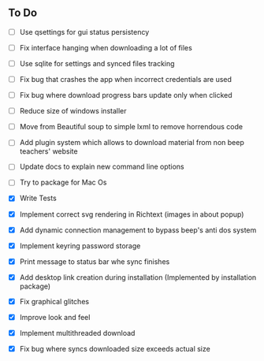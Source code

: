 ## To Do

- [ ] Use qsettings for gui status persistency

- [ ] Fix interface hanging when downloading a lot of files

- [ ] Use sqlite for settings and synced files tracking

- [ ] Fix bug that crashes the app when incorrect credentials are used

- [ ] Fix bug where download progress bars update only when clicked

- [ ] Reduce size of windows installer

- [ ] Move from Beautiful soup to simple lxml to remove horrendous code

- [ ] Add plugin system which allows to download material from non beep
      teachers' website

- [ ] Update docs to explain new command line options

- [ ] Try to package for Mac Os

- [X] Write Tests

- [X] Implement correct svg rendering in Richtext (images in about popup)

- [X] Add dynamic connection management to bypass beep's anti dos system

- [X] Implement keyring password storage

- [X] Print message to status bar whe sync finishes

- [X] Add desktop link creation during installation (Implemented by installation package)

- [X] Fix graphical glitches

- [X] Improve look and feel

- [X] Implement multithreaded download

- [X] Fix bug where syncs downloaded size exceeds actual size

